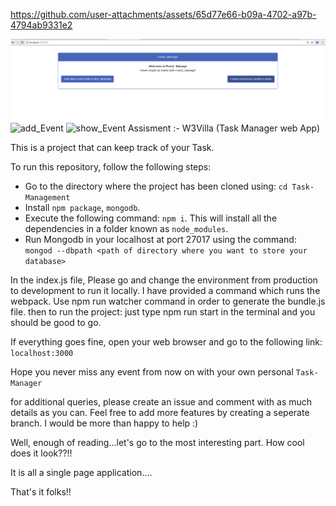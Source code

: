 

https://github.com/user-attachments/assets/65d77e66-b09a-4702-a97b-4794ab9331e2

![initial_page](sample_screenshots/initial_page.png)
![add_Event](https://github.com/user-attachments/assets/313e3cde-4a9c-422b-a21f-ec21b1ac7918)
![show_Event](https://github.com/user-attachments/assets/033113f9-b89c-46e4-8bd7-4e1e53981b9f)
Assisment :- W3Villa (Task Manager web App)

This is a project that can keep track of your Task.

To run this repository, follow the following steps:

*  Go to the directory where the project has been cloned using: `cd Task-Management`
*  Install `npm package`, `mongodb`.
*  Execute the following command: `npm i`. This will install all the dependencies in a folder known as `node_modules`.
*  Run Mongodb in your localhost at port 27017 using the command: `mongod --dbpath <path of directory where you want to store your database>`

In the index.js file, Please go and change the environment from production to development to run it locally.
I have provided a command which runs the webpack.
Use npm run watcher command in order to generate the bundle.js file. 
then to run the project: just type npm run start in the terminal and you should be good to go.

If everything goes fine, open your web browser and go to the following link: `localhost:3000`

Hope you never miss any event from now on with your own personal `Task-Manager`

for additional queries, please create an issue and comment with as much details as you can.
Feel free to add more features by creating a seperate branch. I would be more than happy to help :)

Well, enough of reading...let's go to the most interesting part. How cool does it look??!!

It is all a single page application....

That's it folks!!
